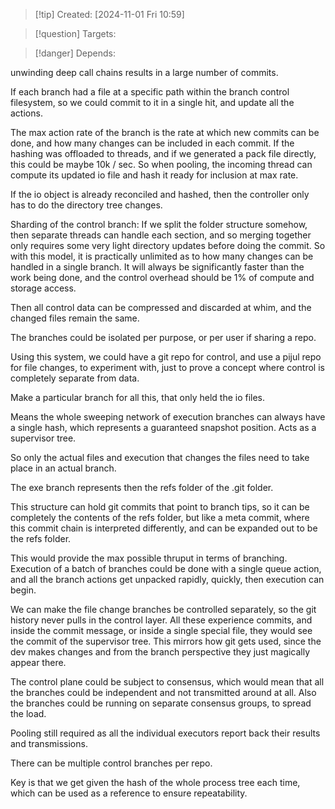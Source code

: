 
>[!tip] Created: [2024-11-01 Fri 10:59]

>[!question] Targets: 

>[!danger] Depends: 

unwinding deep call chains results in a large number of commits.

If each branch had a file at a specific path within the branch control filesystem, so we could commit to it in a single hit, and update all the actions.

The max action rate of the branch is the rate at which new commits can be done, and how many changes can be included in each commit.  If the hashing was offloaded to threads, and if we generated a pack file directly, this could be maybe 10k / sec.
So when pooling, the incoming thread can compute its updated io file and hash it ready for inclusion at max rate.  

If the io object is already reconciled and hashed, then the controller only has to do the directory tree changes.

Sharding of the control branch: 
If we split the folder structure somehow, then separate threads can handle each section, and so merging together only requires some very light directory updates before doing the commit.  So with this model, it is practically unlimited as to how many changes can be handled in a single branch.  It will always be significantly faster than the work being done, and the control overhead should be 1% of compute and storage access.

Then all control data can be compressed and discarded at whim, and the changed files remain the same.

The branches could be isolated per purpose, or per user if sharing a repo.

Using this system, we could have a git repo for control, and use a pijul repo for file changes, to experiment with, just to prove a concept where control is completely separate from data.  

Make a particular branch for all this, that only held the io files.

Means the whole sweeping network of execution branches can always have a single hash, which represents a guaranteed snapshot position.
Acts as a supervisor tree.

So only the actual files and execution that changes the files need to take place in an actual branch.

The exe branch represents then the refs folder of the .git folder.

This structure can hold git commits that point to branch tips, so it can be completely the contents of the refs folder, but like a meta commit, where this commit chain is interpreted differently, and can be expanded out to be the refs folder.

This would provide the max possible thruput in terms of branching.  Execution of a batch of branches could be done with a single queue action, and all the branch actions get unpacked rapidly, quickly, then execution can begin.

We can make the file change branches be controlled separately, so the git history never pulls in the control layer.  All these experience commits, and inside the commit message, or inside a single special file, they would see the commit of the supervisor tree.
This mirrors how git gets used, since the dev makes changes and from the branch perspective they just magically appear there.

The control plane could be subject to consensus, which would mean that all the branches could be independent and not transmitted around at all.  Also the branches could be running on separate consensus groups, to spread the load.

Pooling still required as all the individual executors report back their results and transmissions.

There can be multiple control branches per repo.

Key is that we get given the hash of the whole process tree each time, which can be used as a reference to ensure repeatability.